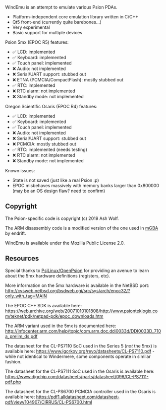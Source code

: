WindEmu is an attempt to emulate various Psion PDAs.

- Platform-independent core emulation library written in C/C++
- Qt5 front-end (currently quite barebones...)
- Very experimental
- Basic support for multiple devices

Psion 5mx (EPOC R5) features:

- ✅ LCD: implemented
- ✅ Keyboard: implemented
- ✅ Touch panel: implemented
- ❌ Audio: not implemented
- ❌ Serial/UART support: stubbed out
- ❌ ETNA (PCMCIA/CompactFlash): mostly stubbed out
- ✅ RTC: implemented
- ❌ RTC alarm: not implemented
- ❌ Standby mode: not implemented

Oregon Scientific Osaris (EPOC R4) features:

- ✅ LCD: implemented
- ✅ Keyboard: implemented
- ✅ Touch panel: implemented
- ❌ Audio: not implemented
- ❌ Serial/UART support: stubbed out
- ❌ PCMCIA: mostly stubbed out
- ✅ RTC: implemented (needs testing)
- ❌ RTC alarm: not implemented
- ❌ Standby mode: not implemented

Known issues:

- State is not saved (just like a real Psion :p)
- EPOC misbehaves massively with memory banks larger than 0x800000 (may be an OS design flaw? need to confirm)

Copyright
---------

The Psion-specific code is copyright (c) 2019 Ash Wolf.

The ARM disassembly code is a modified version of the one used in [mGBA](https://github.com/mgba-emu/mgba) by endrift. 

WindEmu is available under the Mozilla Public License 2.0.

Resources
---------

Special thanks to [PsiLinux/OpenPsion](http://linux-7110.sourceforge.net/index.shtml) for providing an avenue to learn about the 5mx hardware definitions (registers, etc).

More information on the 5mx hardware is available in the NetBSD port: http://cvsweb.netbsd.org/bsdweb.cgi/src/sys/arch/epoc32/?only_with_tag=MAIN

The EPOC C++ SDK is available here: https://web.archive.org/web/20071010101808/http://www.psionteklogix.com/teknet/pdk/netpad-pdk/epoc_downloads.htm

The ARM variant used in the 5mx is documented here: http://infocenter.arm.com/help/topic/com.arm.doc.ddi0033d/DDI0033D_710a_prelim_ds.pdf

The datasheet for the CL-PS7110 SoC used in the Series 5 (_not_ the 5mx) is available here: https://www.igorkov.org/revo/datasheets/CL-PS7110.pdf - while not identical to Windermere, some components operate in similar fashion.

The datasheet for the CL-PS7111 SoC used in the Osaris is available here: https://www.digchip.com/datasheets/parts/datasheet/096/CL-PS7111-pdf.php

The datasheet for the CL-PS6700 PCMCIA controller used in the Osaris is available here: https://pdf1.alldatasheet.com/datasheet-pdf/view/104907/CIRRUS/CL-PS6700.html




